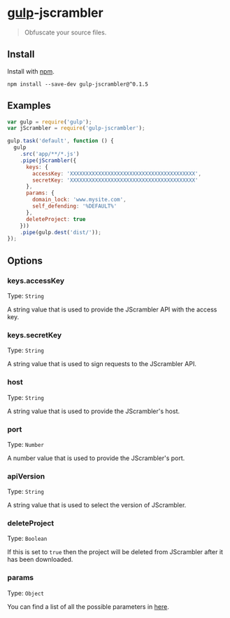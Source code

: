 # [gulp](https://github.com/wearefractal/gulp)-jscrambler

> Obfuscate your source files.

## Install

Install with [npm](https://npmjs.org/package/gulp-jscrambler).

```
npm install --save-dev gulp-jscrambler@^0.1.5
```

## Examples

```js
var gulp = require('gulp');
var jScrambler = require('gulp-jscrambler');

gulp.task('default', function () {
  gulp
    .src('app/**/*.js')
    .pipe(jScrambler({
      keys: {
        accessKey: 'XXXXXXXXXXXXXXXXXXXXXXXXXXXXXXXXXXXXXXXX',
        secretKey: 'XXXXXXXXXXXXXXXXXXXXXXXXXXXXXXXXXXXXXXXX'
      },
      params: {
        domain_lock: 'www.mysite.com',
        self_defending: '%DEFAULT%'
      },
      deleteProject: true
    }))
    .pipe(gulp.dest('dist/'));
});
```

## Options

### keys.accessKey
Type: `String`

A string value that is used to provide the JScrambler API with the access key.

### keys.secretKey
Type: `String`

A string value that is used to sign requests to the JScrambler API.

### host
Type: `String`

A string value that is used to provide the JScrambler's host.

### port
Type: `Number`

A number value that is used to provide the JScrambler's port.

### apiVersion
Type: `String`

A string value that is used to select the version of JScrambler.

### deleteProject
Type: `Boolean`

If this is set to `true` then the project will be deleted from JScrambler after it has been downloaded.

### params
Type: `Object`

You can find a list of all the possible parameters in [here](https://github.com/auditmark/node-jscrambler#jscrambler-options).

